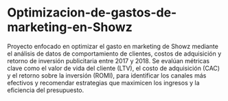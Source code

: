 # Optimizacion-de-gastos-de-marketing-en-Showz

Proyecto enfocado en optimizar el gasto en marketing de Showz mediante el análisis de datos de comportamiento de clientes, costos de adquisición y retorno de inversión publicitaria entre 2017 y 2018. Se evalúan métricas clave como el valor de vida del cliente (LTV), el costo de adquisición (CAC) y el retorno sobre la inversión (ROMI), para identificar los canales más efectivos y recomendar estrategias que maximicen los ingresos y la eficiencia del presupuesto.
